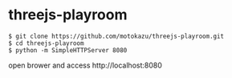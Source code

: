 # threejs-playroom

    $ git clone https://github.com/motokazu/threejs-playroom.git
	$ cd threejs-playroom
	$ python -m SimpleHTTPServer 8080

open brower and access http://localhost:8080

